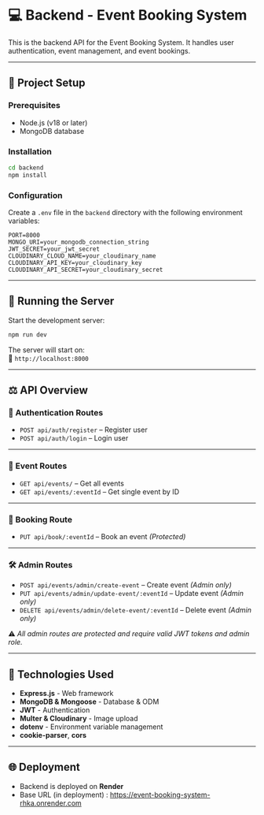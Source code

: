# 💻 Backend - Event Booking System

This is the backend API for the Event Booking System. It handles user authentication, event management, and event bookings.

---

## 📁 Project Setup

### Prerequisites

- Node.js (v18 or later)
- MongoDB database

### Installation

```bash
cd backend
npm install
```

### Configuration

Create a `.env` file in the `backend` directory with the following environment variables:

```env
PORT=8000
MONGO_URI=your_mongodb_connection_string
JWT_SECRET=your_jwt_secret
CLOUDINARY_CLOUD_NAME=your_cloudinary_name
CLOUDINARY_API_KEY=your_cloudinary_key
CLOUDINARY_API_SECRET=your_cloudinary_secret
```

---

## 🚀 Running the Server

Start the development server:

```bash
npm run dev
```

The server will start on:  
📍 `http://localhost:8000`

---

## ⚖️ API Overview

### 🔐 Authentication Routes

- `POST api/auth/register` – Register user  
- `POST api/auth/login` – Login user  

---

### 📅 Event Routes

- `GET api/events/` – Get all events  
- `GET api/events/:eventId` – Get single event by ID  

---

### 📝 Booking Route

- `PUT api/book/:eventId` – Book an event *(Protected)*  

---

### 🛠️ Admin Routes

- `POST api/events/admin/create-event` – Create event *(Admin only)*  
- `PUT api/events/admin/update-event/:eventId` – Update event *(Admin only)*  
- `DELETE api/events/admin/delete-event/:eventId` – Delete event *(Admin only)*  

⚠️ *All admin routes are protected and require valid JWT tokens and admin role.*

---

## 📂 Technologies Used

- **Express.js** - Web framework
- **MongoDB & Mongoose** - Database & ODM
- **JWT** - Authentication
- **Multer & Cloudinary** - Image upload
- **dotenv** - Environment variable management
- **cookie-parser**, **cors**

---

## 🌐 Deployment

- Backend is deployed on **Render**
- Base URL (in deployment) : https://event-booking-system-rhka.onrender.com

